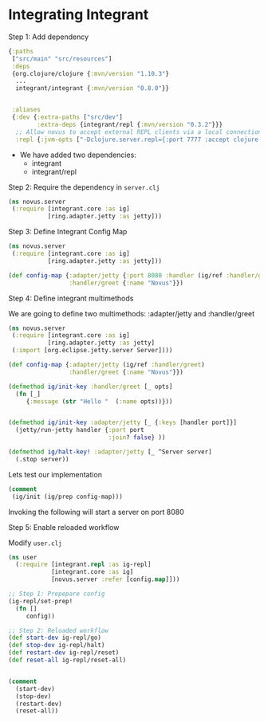 # Integrating Integrant

Step 1: Add dependency

```clj
{:paths
 ["src/main" "src/resources"]
 :deps
 {org.clojure/clojure {:mvn/version "1.10.3"}
  ...
  integrant/integrant {:mvn/version "0.8.0"}}


 :aliases
 {:dev {:extra-paths ["src/dev"]
        :extra-deps {integrant/repl {:mvn/version "0.3.2"}}}
  ;; Allow novus to accept external REPL clients via a local connection to port 7777.
  :repl {:jvm-opts ["-Dclojure.server.repl={:port 7777 :accept clojure.core.server/repl}"]}}}
```

- We have added two dependencies:
  - integrant
  - integrant/repl

Step 2: Require the dependency in `server.clj`

```clj
(ns novus.server
 (:require [integrant.core :as ig]
           [ring.adapter.jetty :as jetty]))

```

Step 3: Define Integrant Config Map

```clj
(ns novus.server
 (:require [integrant.core :as ig]
           [ring.adapter.jetty :as jetty]))

(def config-map {:adapter/jetty {:port 8080 :handler (ig/ref :handler/greet)}
                 :handler/greet {:name "Novus"}})
```

Step 4: Define integrant multimethods

We are going to define two multimethods: :adapter/jetty and :handler/greet

```clj
(ns novus.server
 (:require [integrant.core :as ig]
           [ring.adapter.jetty :as jetty]
 (:import [org.eclipse.jetty.server Server])))

(def config-map {:adapter/jetty (ig/ref :handler/greet)
                 :handler/greet {:name "Novus"}})

(defmethod ig/init-key :handler/greet [_ opts]
  (fn [_]
     {:message (str "Hello "  (:name opts))}))


(defmethod ig/init-key :adapter/jetty [_ {:keys [handler port]}]
  (jetty/run-jetty handler {:port port
                            :join? false} ))

(defmethod ig/halt-key! :adapter/jetty [_ ^Server server]
  (.stop server))

```

Lets test our implementation

```clj
(comment
 (ig/init (ig/prep config-map)))
```

Invoking the following will start a server on port 8080

Step 5: Enable reloaded workflow

Modify `user.clj`

```clj
(ns user
  (:require [integrant.repl :as ig-repl]
            [integrant.core :as ig]
            [novus.server :refer [config.map]]))

;; Step 1: Prepepare config
(ig-repl/set-prep!
  (fn []
     config))

;; Step 2: Reloaded workflow
(def start-dev ig-repl/go)
(def stop-dev ig-repl/halt)
(def restart-dev ig-repl/reset)
(def reset-all ig-repl/reset-all)


(comment
  (start-dev)
  (stop-dev)
  (restart-dev)
  (reset-all))

```
